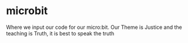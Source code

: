 # microbit
Where we input our code for our micro:bit. 
 Our Theme is Justice and the teaching is Truth, it is best to speak the truth
